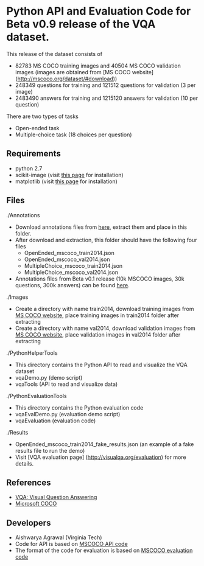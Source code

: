 Python API and Evaluation Code for Beta v0.9 release of the VQA dataset.
===================

This release of the dataset consists of
- 82783 MS COCO training images and 40504 MS COCO validation images (images are obtained from [MS COCO website] (http://mscoco.org/dataset/#download))
- 248349 questions for training and 121512 questions for validation (3 per image)
- 2483490 answers for training and 1215120 answers for validation (10 per question)

There are two types of tasks
- Open-ended task
- Multiple-choice task (18 choices per question)

## Requirements ##
- python 2.7
- scikit-image (visit [this page](http://scikit-image.org/docs/dev/install.html) for installation)
- matplotlib (visit [this page](http://matplotlib.org/users/installing.html) for installation)

## Files ##
./Annotations
- Download annotations files from [here](https://vision.ece.vt.edu/vqa/data/July_Release/Annotations.zip), extract them and place in this folder.
- After download and extraction, this folder should have the following four files  
	- OpenEnded_mscoco_train2014.json
	- OpenEnded_mscoco_val2014.json
	- MultipleChoice_mscoco_train2014.json
	- MultipleChoice_mscoco_val2014.json 
- Annotations files from Beta v0.1 release (10k MSCOCO images, 30k questions, 300k answers) can be found [here](https://vision.ece.vt.edu/vqa/data/teaser_data/annotations.zip).

./Images
- Create a directory with name train2014, download training images from [MS COCO website](http://mscoco.org/dataset/#download), place training images in train2014 folder after extracting
- Create a directory with name val2014, download validation images from [MS COCO website](http://mscoco.org/dataset/#download), place validation images in val2014 folder after extracting

./PythonHelperTools
- This directory contains the Python API to read and visualize the VQA dataset
- vqaDemo.py (demo script)
- vqaTools (API to read and visualize data)

./PythonEvaluationTools
- This directory contains the Python evaluation code
- vqaEvalDemo.py (evaluation demo script)
- vqaEvaluation (evaluation code)

./Results
- OpenEnded_mscoco_train2014_fake_results.json (an example of a fake results file to run the demo)
- Visit [VQA evaluation page] (http://visualqa.org/evaluation) for more details.

## References ##
- [VQA: Visual Question Answering](http://visualqa.org/)
- [Microsoft COCO](http://mscoco.org/)

## Developers ##
- Aishwarya Agrawal (Virginia Tech)
- Code for API is based on [MSCOCO API code](https://github.com/pdollar/coco)
- The format of the code for evaluation is based on [MSCOCO evaluation code](https://github.com/tylin/coco-caption)
